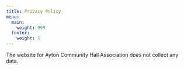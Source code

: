 ```yaml
---
title: Privacy Policy
menu:
  main:
    weight: 999
  footer:
    weight: 1
---
```


The website for Ayton Community Hall Association does not collect any data.
